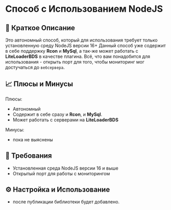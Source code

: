 # Способ с Использованием NodeJS

## 📝 Краткое Описание

Это автономный способ, который для использования требует только установленную среду NodeJS версии 16+
Данный способ уже содержит в себе поддержку **Rcon** и **MySql**, а так-же может работать с **LiteLoaderBDS** в качестве плагина.
Всё, что вам понадобится для использования - открыть порт для того, чтобы мониторинг мог достучаться до `вебсервера`.

## 📈 Плюсы и Минусы

Плюсы:

- Автономный
- Содержит в себе сразу и **Rcon**, и **MySql**.
- Может работать с серверами на **LiteLoaderBDS**

Минусы:

- пока не выяснены

## 🧾 Требования

- Установленная среда NodeJS версии 16 и выше
- Открытый порт для работы с мониторингом

## ⚙️ Настройка и Использование

- после публикации библиотеки будет добавлено.